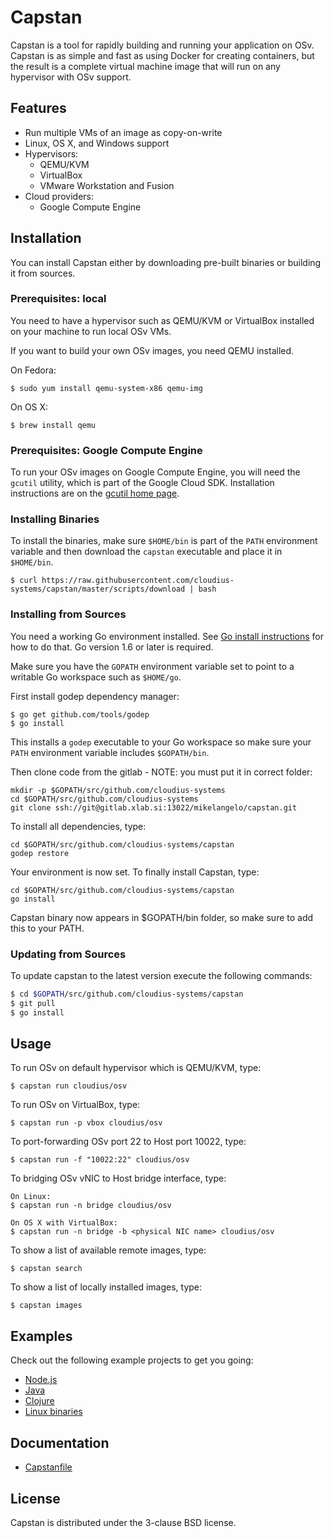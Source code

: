 # Capstan

Capstan is a tool for rapidly building and running your application on OSv.
Capstan is as simple and fast as using Docker for creating containers, but the
result is a complete virtual machine image that will run on any hypervisor with
OSv support.

## Features

* Run multiple VMs of an image as copy-on-write
* Linux, OS X, and Windows support
* Hypervisors:
    * QEMU/KVM
    * VirtualBox
    * VMware Workstation and Fusion
* Cloud providers:
    * Google Compute Engine

## Installation

You can install Capstan either by downloading pre-built binaries or building it
from sources.

### Prerequisites: local

You need to have a hypervisor such as QEMU/KVM or VirtualBox installed on your
machine to run local OSv VMs.

If you want to build your own OSv images, you need QEMU installed.

On Fedora:

```
$ sudo yum install qemu-system-x86 qemu-img
```

On OS X:

```
$ brew install qemu
```

### Prerequisites: Google Compute Engine

To run your OSv images on Google Compute Engine, you will need the `gcutil` utility, which is part of the Google Cloud SDK.  Installation instructions are on the [gcutil home page](https://developers.google.com/compute/docs/gcutil/).

### Installing Binaries

To install the binaries, make sure ``$HOME/bin`` is part of the ``PATH``
environment variable and then download the  ``capstan`` executable and place it
in ``$HOME/bin``.

```
$ curl https://raw.githubusercontent.com/cloudius-systems/capstan/master/scripts/download | bash
```

### Installing from Sources

You need a working Go environment installed. See [Go install
instructions](http://golang.org/doc/install.html) for how to do that. Go
version 1.6 or later is required.

Make sure you have the ``GOPATH`` environment variable set to point to a
writable Go workspace such as ``$HOME/go``.

First install godep dependency manager:

```
$ go get github.com/tools/godep
$ go install
```

This installs a ``godep`` executable to your Go workspace so make sure your
``PATH`` environment variable includes ``$GOPATH/bin``.

Then clone code from the gitlab - NOTE: you must put it in correct folder:

```
mkdir -p $GOPATH/src/github.com/cloudius-systems
cd $GOPATH/src/github.com/cloudius-systems
git clone ssh://git@gitlab.xlab.si:13022/mikelangelo/capstan.git
```

To install all dependencies, type:

```
cd $GOPATH/src/github.com/cloudius-systems/capstan
godep restore
```

Your environment is now set. To finally install Capstan, type:

```
cd $GOPATH/src/github.com/cloudius-systems/capstan
go install
```

Capstan binary now appears in $GOPATH/bin folder, so make sure to add this to your PATH.


### Updating from Sources

To update capstan to the latest version execute the following commands:
```sh
$ cd $GOPATH/src/github.com/cloudius-systems/capstan
$ git pull
$ go install
```

## Usage

To run OSv on default hypervisor which is QEMU/KVM, type:

```
$ capstan run cloudius/osv
```

To run OSv on VirtualBox, type:

```
$ capstan run -p vbox cloudius/osv
```

To port-forwarding OSv port 22 to Host port 10022, type:

```
$ capstan run -f "10022:22" cloudius/osv
```

To bridging OSv vNIC to Host bridge interface, type:

```
On Linux:
$ capstan run -n bridge cloudius/osv

On OS X with VirtualBox:
$ capstan run -n bridge -b <physical NIC name> cloudius/osv
```

To show a list of available remote images, type:

```
$ capstan search
```

To show a list of locally installed images, type:

```
$ capstan images
```

## Examples

Check out the following example projects to get you going:

* [Node.js](https://github.com/cloudius-systems/capstan-example-nodejs)
* [Java](https://github.com/cloudius-systems/capstan-example-java)
* [Clojure](https://github.com/cloudius-systems/capstan-example-clojure)
* [Linux binaries](https://github.com/cloudius-systems/capstan-example)

## Documentation

* [Capstanfile](Documentation/Capstanfile.md)

## License

Capstan is distributed under the 3-clause BSD license.
